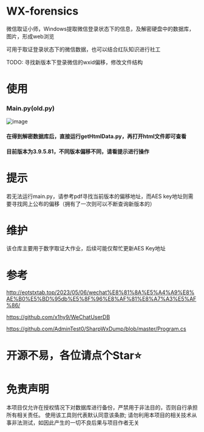 # WX-forensics
微信取证小师，Windows提取微信登录状态下的信息，及解密硬盘中的数据库，图片，形成web浏览

可用于取证登录状态下的微信数据，也可以结合红队知识进行社工

TODO: 寻找新版本下登录微信的wxid偏移，修改文件结构


# 使用
### Main.py(old.py)
![image](https://github.com/i-Corner/WX-forensics/assets/80880063/aec8ea11-082f-49ff-9ff2-b7aeb15e3a58)
#### 在得到解密数据库后，直接运行getHtmlData.py，再打开html文件即可查看
#### 目前版本为3.9.5.81，不同版本偏移不同，请看提示进行操作



# 提示
若无法运行main.py，请参考pdf寻找当前版本的偏移地址，而AES key地址则需要寻找网上公布的偏移（拥有了一次则可以不断查询新版本的）

# 维护
该仓库主要用于数字取证大作业，后续可能仅帮忙更新AES Key地址

# 参考
http://eotstxtab.top/2023/05/06/wechat%E8%81%8A%E5%A4%A9%E8%AE%B0%E5%BD%95db%E5%8F%96%E8%AF%81%E8%A7%A3%E5%AF%86/

https://github.com/x1hy9/WeChatUserDB

https://github.com/AdminTest0/SharpWxDump/blob/master/Program.cs

# 开源不易，各位请点个Star⭐

# 免责声明
本项目仅允许在授权情况下对数据库进行备份，严禁用于非法目的，否则自行承担所有相关责任。
使用该工具则代表默认同意该条款;
请勿利用本项目的相关技术从事非法测试，如因此产生的一切不良后果与项目作者无关
